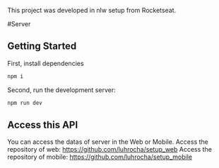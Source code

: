 This project was developed in nlw setup from Rocketseat.

#Server

## Getting Started

First, install dependencies

```bash
npm i
```
Second, run the development server:

```bash
npm run dev
```

## Access this API

You can access the datas of server in the Web or Mobile.
Access the repository of web: https://github.com/luhrocha/setup_web
Access the repository of mobile: https://github.com/luhrocha/setup_mobile

